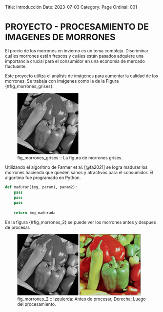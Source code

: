Title: Introducción
Date: 2023-07-03
Category: Page
Ordinal: 001


# PROYECTO - PROCESAMIENTO DE IMAGENES DE MORRONES


El precio de los morrones en invierno es un tema complejo. Discriminar cuáles morrones están frescos y cuáles están pasados adquiere una importancia crucial para el consumidor en una economía de mercado fluctuante.

Este proyecto utiliza el análisis de imágenes para aumentar la calidad de los morrones. Se trabaja con imágenes como la de la Figura {#fig_morrones_grises}.

<figure>
  <!--Incluir camino a la imagen a mostrar-->
  <img src="../images/peppers_rotada.png" width="200">
  <figcaption>
  fig_morrones_grises :: La figura de morrones grises.
  </figcaption>
</figure>


Utilizando el algoritmo de Farmer et al. [@fa2021] se logra madurar los morrones haciendo que queden sanos y atractivos para el consumidor. El algoritmo fue programado en Python. 

``` python
def madurar(img, param1, param2):
    pass
    pass
    pass

    return img_madurada

```

En la figura {#fig_morrones_2} se puede ver los morrones  antes y despues de procesar.

<figure>
  <img src="../images/peppers_rotada.png" width="200">
  <img src="../images/peppers.png" width="200">
  <figcaption>
  fig_morrones_2 :: Izquierda: Antes de procesar, Derecha: Luego del procesamiento.
  </figcaption>
</figure>

